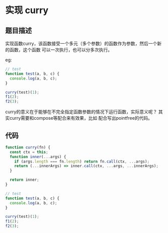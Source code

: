# 实现 curry

## 题目描述
实现函数curry，该函数接受一个多元（多个参数）的函数作为参数，然后一个新的函数，这个函数
可以一次执行，也可以分多次执行。

eg:
```js
// test
function test(a, b, c) {
  console.log(a, b, c);
}

curry(test)(1);
f1(2);
f2(3);

```

curry的意义在于能够在不完全指定函数参数的情况下运行函数，实际意义呢？ 其实curry需要和compose等配合来有效果，比如
配合写出pointfree的代码。

## 代码

```js
function curry(fn) {
  const ctx = this;
  function inner(...args) {
    if (args.length === fn.length) return fn.call(ctx, ...args);
    return (...innerArgs) => inner.call(ctx, ...args, ...innerArgs);
  }

  return inner;
}

// test
function test(a, b, c) {
  console.log(a, b, c);
}

curry(test)(1);
f1(2);
f2(3);
```
